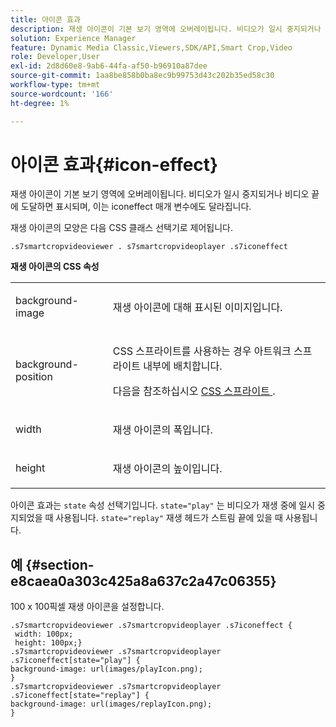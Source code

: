 ```yaml
---
title: 아이콘 효과
description: 재생 아이콘이 기본 보기 영역에 오버레이됩니다. 비디오가 일시 중지되거나 비디오 끝에 도달하면 표시되며, 이는 iconeffect 매개 변수에도 달라집니다.
solution: Experience Manager
feature: Dynamic Media Classic,Viewers,SDK/API,Smart Crop,Video
role: Developer,User
exl-id: 2d8d60e8-9ab6-44fa-af50-b96910a87dee
source-git-commit: 1aa8be858b0ba8ec9b99753d43c202b35ed58c30
workflow-type: tm+mt
source-wordcount: '166'
ht-degree: 1%

---
```


# 아이콘 효과{#icon-effect}

재생 아이콘이 기본 보기 영역에 오버레이됩니다. 비디오가 일시 중지되거나 비디오 끝에 도달하면 표시되며, 이는 iconeffect 매개 변수에도 달라집니다.

<!--<a id="section_061E550C1C1D4DB2BD663A898895B38C"></a>-->

재생 아이콘의 모양은 다음 CSS 클래스 선택기로 제어됩니다.

```
.s7smartcropvideoviewer . s7smartcropvideoplayer .s7iconeffect
```

**재생 아이콘의 CSS 속성**

<table id="table_C48C56E696304C9BAFEE71BA9EA9A174"> 
 <tbody> 
  <tr> 
   <td colname="col1"> <p> <span class="codeph"> background-image </span> </p> </td> 
   <td colname="col2"> <p> 재생 아이콘에 대해 표시된 이미지입니다. </p> </td> 
  </tr> 
  <tr> 
   <td colname="col1"> <p> <span class="codeph"> background-position </span> </p> </td> 
   <td colname="col2"> <p> CSS 스프라이트를 사용하는 경우 아트워크 스프라이트 내부에 배치합니다. </p> <p>다음을 참조하십시오 <a href="../../../c-html5-aem-asset-viewers/c-html5-aem-smartcropvideo/c-html5-aem-smartcropvideo-viewer-customizingviewer/c-html5-aem-smartcropvideo-customizingviewer.md#section-9b6d8d601cb441d08214dada7bb4eddc" format="dita" scope="local"> CSS 스프라이트 </a>. </p> </td> 
  </tr> 
  <tr> 
   <td colname="col1"> <p> <span class="codeph"> width </span> </p> </td> 
   <td colname="col2"> <p> 재생 아이콘의 폭입니다. </p> </td> 
  </tr> 
  <tr> 
   <td colname="col1"> <p> <span class="codeph"> height </span> </p> </td> 
   <td colname="col2"> <p>재생 아이콘의 높이입니다. </p> </td> 
  </tr> 
 </tbody> 
</table>

아이콘 효과는 `state` 속성 선택기입니다. `state="play"` 는 비디오가 재생 중에 일시 중지되었을 때 사용됩니다. `state="replay"` 재생 헤드가 스트림 끝에 있을 때 사용됩니다.

## 예 {#section-e8caea0a303c425a8a637c2a47c06355}

100 x 100픽셀 재생 아이콘을 설정합니다.

```
.s7smartcropvideoviewer .s7smartcropvideoplayer .s7iconeffect { 
 width: 100px; 
 height: 100px;} 
.s7smartcropvideoviewer .s7smartcropvideoplayer .s7iconeffect[state="play"] { 
background-image: url(images/playIcon.png); 
} 
.s7smartcropvideoviewer .s7smartcropvideoplayer .s7iconeffect[state="replay"] { 
background-image: url(images/replayIcon.png); 
}
```
